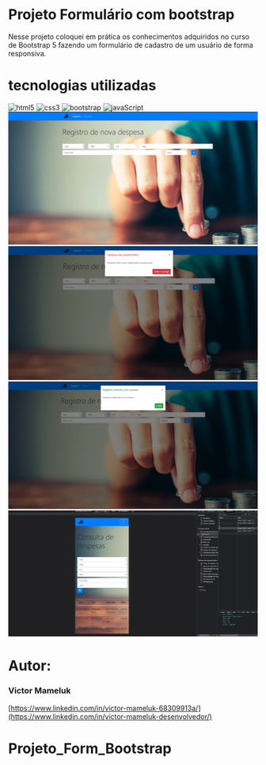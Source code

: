 # Projeto Formulário com bootstrap

Nesse projeto coloquei em prática os conhecimentos adquiridos no curso de Bootstrap 5 fazendo um formulário de cadastro de um usuário de forma responsiva.

# tecnologias utilizadas
<img alt="html5" src="https://img.shields.io/badge/HTML5-E34F26?style=for-the-badge&logo=html5&logoColor=white">
<img alt="css3" src="https://img.shields.io/badge/CSS-239120?&style=for-the-badge&logo=css3&logoColor=white">
<img alt="bootstrap" src="https://img.shields.io/badge/Bootstrap-563D7C?style=for-the-badge&logo=bootstrap&logoColor=white">
<img alt="javaScript" src="https://img.shields.io/badge/JavaScript-323330?style=for-the-badge&logo=javascript&logoColor=F7DF1E">

<img alt="Pagina inicial" src="https://github.com/VictorMameluk/Projeto_orcamento_pessoal_ES6/blob/main/assets/hom1.png">
<img alt="Erro no cadastro" src="https://github.com/VictorMameluk/Projeto_orcamento_pessoal_ES6/blob/main/assets/homeErro.png">
<img alt="Sucesso no cadastro" src="https://github.com/VictorMameluk/Projeto_orcamento_pessoal_ES6/blob/main/assets/homeSucces.png">
<img alt="Local storage" src="https://github.com/VictorMameluk/Projeto_orcamento_pessoal_ES6/blob/main/assets/webStorage.png">

# Autor:
 
 ### Victor Mameluk 
 
 [https://www.linkedin.com/in/victor-mameluk-68309913a/](https://www.linkedin.com/in/victor-mameluk-desenvolvedor/)
# Projeto_Form_Bootstrap
